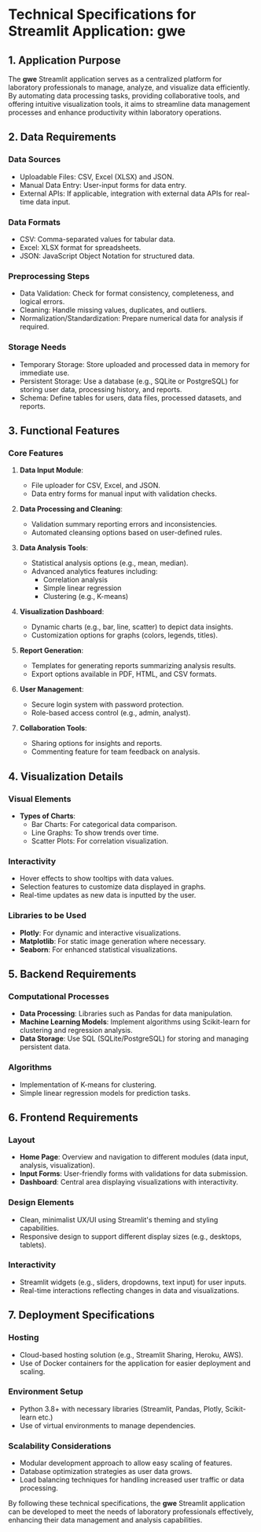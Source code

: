 # Technical Specifications for Streamlit Application: gwe

## 1. Application Purpose
The **gwe** Streamlit application serves as a centralized platform for laboratory professionals to manage, analyze, and visualize data efficiently. By automating data processing tasks, providing collaborative tools, and offering intuitive visualization tools, it aims to streamline data management processes and enhance productivity within laboratory operations.

## 2. Data Requirements

### Data Sources
- Uploadable Files: CSV, Excel (XLSX) and JSON.
- Manual Data Entry: User-input forms for data entry.
- External APIs: If applicable, integration with external data APIs for real-time data input.

### Data Formats
- CSV: Comma-separated values for tabular data.
- Excel: XLSX format for spreadsheets.
- JSON: JavaScript Object Notation for structured data.

### Preprocessing Steps
- Data Validation: Check for format consistency, completeness, and logical errors.
- Cleaning: Handle missing values, duplicates, and outliers.
- Normalization/Standardization: Prepare numerical data for analysis if required.

### Storage Needs
- Temporary Storage: Store uploaded and processed data in memory for immediate use.
- Persistent Storage: Use a database (e.g., SQLite or PostgreSQL) for storing user data, processing history, and reports.
- Schema: Define tables for users, data files, processed datasets, and reports.

## 3. Functional Features

### Core Features
1. **Data Input Module**:
   - File uploader for CSV, Excel, and JSON.
   - Data entry forms for manual input with validation checks.

2. **Data Processing and Cleaning**:
   - Validation summary reporting errors and inconsistencies.
   - Automated cleansing options based on user-defined rules.

3. **Data Analysis Tools**:
   - Statistical analysis options (e.g., mean, median).
   - Advanced analytics features including:
     - Correlation analysis
     - Simple linear regression
     - Clustering (e.g., K-means)

4. **Visualization Dashboard**:
   - Dynamic charts (e.g., bar, line, scatter) to depict data insights.
   - Customization options for graphs (colors, legends, titles).

5. **Report Generation**:
   - Templates for generating reports summarizing analysis results.
   - Export options available in PDF, HTML, and CSV formats.

6. **User Management**:
   - Secure login system with password protection.
   - Role-based access control (e.g., admin, analyst).

7. **Collaboration Tools**:
   - Sharing options for insights and reports.
   - Commenting feature for team feedback on analysis.

## 4. Visualization Details

### Visual Elements
- **Types of Charts**:
  - Bar Charts: For categorical data comparison.
  - Line Graphs: To show trends over time.
  - Scatter Plots: For correlation visualization.

### Interactivity
- Hover effects to show tooltips with data values.
- Selection features to customize data displayed in graphs.
- Real-time updates as new data is inputted by the user.

### Libraries to be Used
- **Plotly**: For dynamic and interactive visualizations.
- **Matplotlib**: For static image generation where necessary.
- **Seaborn**: For enhanced statistical visualizations.

## 5. Backend Requirements

### Computational Processes
- **Data Processing**: Libraries such as Pandas for data manipulation.
- **Machine Learning Models**: Implement algorithms using Scikit-learn for clustering and regression analysis.
- **Data Storage**: Use SQL (SQLite/PostgreSQL) for storing and managing persistent data.

### Algorithms
- Implementation of K-means for clustering.
- Simple linear regression models for prediction tasks.

## 6. Frontend Requirements

### Layout
- **Home Page**: Overview and navigation to different modules (data input, analysis, visualization).
- **Input Forms**: User-friendly forms with validations for data submission.
- **Dashboard**: Central area displaying visualizations with interactivity.

### Design Elements
- Clean, minimalist UX/UI using Streamlit's theming and styling capabilities.
- Responsive design to support different display sizes (e.g., desktops, tablets).

### Interactivity
- Streamlit widgets (e.g., sliders, dropdowns, text input) for user inputs.
- Real-time interactions reflecting changes in data and visualizations.

## 7. Deployment Specifications

### Hosting
- Cloud-based hosting solution (e.g., Streamlit Sharing, Heroku, AWS).
- Use of Docker containers for the application for easier deployment and scaling.

### Environment Setup
- Python 3.8+ with necessary libraries (Streamlit, Pandas, Plotly, Scikit-learn etc.)
- Use of virtual environments to manage dependencies.

### Scalability Considerations
- Modular development approach to allow easy scaling of features.
- Database optimization strategies as user data grows.
- Load balancing techniques for handling increased user traffic or data processing.

By following these technical specifications, the **gwe** Streamlit application can be developed to meet the needs of laboratory professionals effectively, enhancing their data management and analysis capabilities.